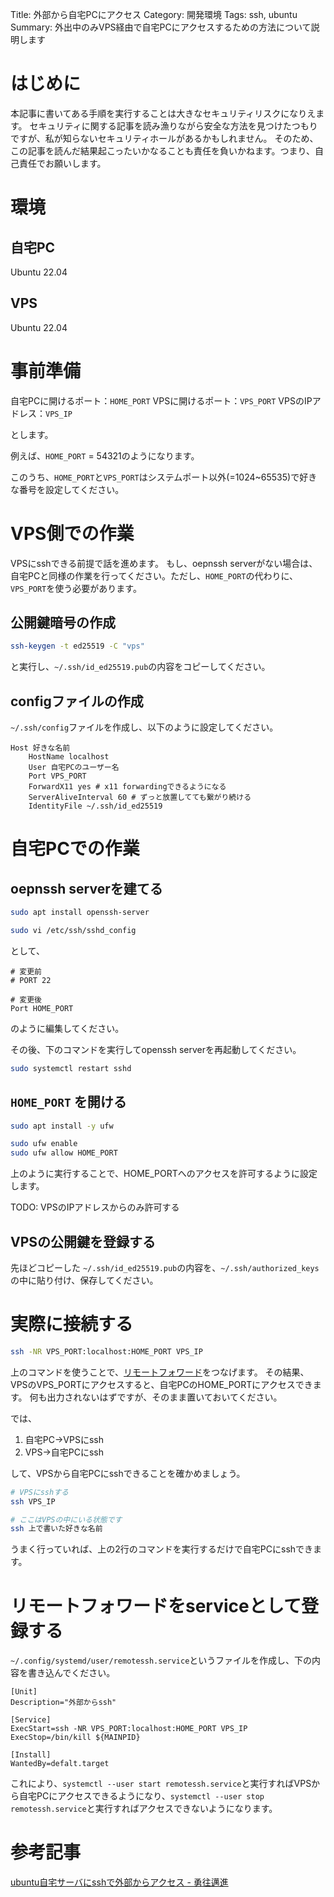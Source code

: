 Title: 外部から自宅PCにアクセス
Category: 開発環境
Tags: ssh, ubuntu
Summary: 外出中のみVPS経由で自宅PCにアクセスするための方法について説明します

# はじめに

本記事に書いてある手順を実行することは大きなセキュリティリスクになりえます。
セキュリティに関する記事を読み漁りながら安全な方法を見つけたつもりですが、私が知らないセキュリティホールがあるかもしれません。
そのため、この記事を読んだ結果起こったいかなることも責任を負いかねます。つまり、自己責任でお願いします。

# 環境

## 自宅PC

Ubuntu 22.04

## VPS

Ubuntu 22.04

# 事前準備

自宅PCに開けるポート：`HOME_PORT`
VPSに開けるポート：`VPS_PORT`
VPSのIPアドレス：`VPS_IP`

とします。

例えば、`HOME_PORT` = 54321のようになります。

このうち、`HOME_PORT`と`VPS_PORT`はシステムポート以外(=1024~65535)で好きな番号を設定してください。

# VPS側での作業

VPSにsshできる前提で話を進めます。
もし、oepnssh serverがない場合は、自宅PCと同様の作業を行ってください。ただし、`HOME_PORT`の代わりに、`VPS_PORT`を使う必要があります。

## 公開鍵暗号の作成

```bash
ssh-keygen -t ed25519 -C "vps"
```

と実行し、`~/.ssh/id_ed25519.pub`の内容をコピーしてください。

## configファイルの作成

`~/.ssh/config`ファイルを作成し、以下のように設定してください。

```
Host 好きな名前
    HostName localhost
    User 自宅PCのユーザー名
    Port VPS_PORT
    ForwardX11 yes # x11 forwardingできるようになる
    ServerAliveInterval 60 # ずっと放置してても繋がり続ける
    IdentityFile ~/.ssh/id_ed25519
```

# 自宅PCでの作業

## oepnssh serverを建てる

```bash
sudo apt install openssh-server
```

```bash
sudo vi /etc/ssh/sshd_config
```

として、

```
# 変更前
# PORT 22

# 変更後
Port HOME_PORT
```

のように編集してください。

その後、下のコマンドを実行してopenssh serverを再起動してください。

```bash
sudo systemctl restart sshd
```


## `HOME_PORT` を開ける

```bash
sudo apt install -y ufw

sudo ufw enable
sudo ufw allow HOME_PORT
```

上のように実行することで、HOME_PORTへのアクセスを許可するように設定します。

TODO: VPSのIPアドレスからのみ許可する

## VPSの公開鍵を登録する

先ほどコピーした `~/.ssh/id_ed25519.pub`の内容を、`~/.ssh/authorized_keys`の中に貼り付け、保存してください。


# 実際に接続する

```bash
ssh -NR VPS_PORT:localhost:HOME_PORT VPS_IP
```

上のコマンドを使うことで、[リモートフォワード](https://qiita.com/mechamogera/items/b1bb9130273deb9426f5)をつなげます。
その結果、VPSのVPS_PORTにアクセスすると、自宅PCのHOME_PORTにアクセスできます。
何も出力されないはずですが、そのまま置いておいてください。


では、

1. 自宅PC→VPSにssh
2. VPS→自宅PCにssh

して、VPSから自宅PCにsshできることを確かめましょう。


```bash
# VPSにsshする
ssh VPS_IP

# ここはVPSの中にいる状態です
ssh 上で書いた好きな名前
```

うまく行っていれば、上の2行のコマンドを実行するだけで自宅PCにsshできます。

# リモートフォワードをserviceとして登録する

`~/.config/systemd/user/remotessh.service`というファイルを作成し、下の内容を書き込んでください。

```
[Unit]
Description="外部からssh"

[Service]
ExecStart=ssh -NR VPS_PORT:localhost:HOME_PORT VPS_IP
ExecStop=/bin/kill ${MAINPID}

[Install]
WantedBy=defalt.target
```

これにより、`systemctl --user start remotessh.service`と実行すればVPSから自宅PCにアクセスできるようになり、`systemctl --user stop remotessh.service`と実行すればアクセスできないようになります。

# 参考記事

[ubuntu自宅サーバにsshで外部からアクセス - 勇往邁進](https://frute.hatenablog.com/entry/2018/11/19/003056)
